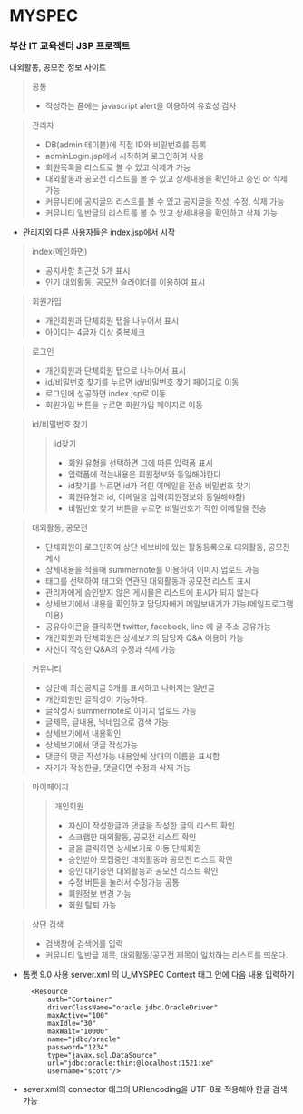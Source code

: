 # MYSPEC
### 부산 IT 교육센터 JSP 프로젝트

대외활동, 공모전 정보 사이트

> 공통
>	* 작성하는 폼에는 javascript alert을 이용하여 유효성 검사

> 관리자 
>	* DB(admin 테이블)에 직접 ID와 비밀번호를 등록
>	* adminLogin.jsp에서 시작하여 로그인하여 사용
>	* 회원목록을 리스트로 볼 수 있고 삭제가 가능
>	* 대외활동과 공모전 리스트를 볼 수 있고 상세내용을 확인하고 승인 or 삭제 가능
>	* 커뮤니티에 공지글의 리스트를 볼 수 있고 공지글을 작성, 수정, 삭제 가능
>	* 커뮤니티 일반글의 리스트를 볼 수 있고 상세내용을 확인하고 삭제 가능 

* 관리자외 다른 사용자들은 index.jsp에서 시작

> index(메인화면)
>	* 공지사항 최근것 5개 표시
>	* 인기 대외활동, 공모전 슬라이더를 이용하여 표시

> 회원가입
>	* 개인회원과 단체회원 탭을 나누어서 표시
>	* 아이디는 4글자 이상 중복체크

> 로그인
>	* 개인회원과 단체회원 탭으로 나누어서 표시
>	* id/비밀번호 찾기를 누르면 id/비밀번호 찾기 페이지로 이동
>	* 로그인에 성공하면 index.jsp로 이동
>	* 회원가입 버튼을 누르면 회원가입 페이지로 이동

> id/비밀번호 찾기
>	> id찾기
>	>	* 회원 유형을 선택하면 그에 따른 입력폼 표시
>	>	* 입력폼에 적는내용은 회원정보와 동일해야한다
>	>	* id찾기를 누르면 id가 적힌 이메일을 전송
>	> 비밀번호 찾기
>	>	* 회원유형과 id, 이메일을 입력(회원정보와 동일해야함)
>	>	* 비밀번호 찾기 버튼을 누르면 비밀번호가 적힌 이메일을 전송

> 대외활동, 공모전
>	* 단체회원이 로그인하여 상단 네브바에 있는 활동등록으로 대외활동, 공모전 게시
>	* 상세내용을 적을때 summernote를 이용하여 이미지 업로드 가능
>	* 태그를 선택하여 태그와 연관된 대외활동과 공모전 리스트 표시
>	* 관리자에게 승인받지 않은 게시물은 리스트에 표시가 되지 않는다
>	* 상세보기에서 내용을 확인하고 담당자에게 메일보내기가 가능(메일프로그램 이용)
>	* 공유아이콘을 클릭하면 twitter, facebook, line 에 글 주소 공유가능
>	* 개인회원과 단체회원은 상세보기의 담당자 Q&A 이용이 가능
>	* 자신이 작성한 Q&A의 수정과 삭제 가능

> 커뮤니티
>	* 상단에 최신공지글 5개를 표시하고 나머지는 일반글
>	* 개인회원만 글작성이 가능하다.
>	* 글작성시 summernote로 이미지 업로드 가능
>	* 글제목, 글내용, 닉네임으로 검색 가능
>	* 상세보기에서 내용확인
>	* 상세보기에서 댓글 작성가능
>	* 댓글의 댓글 작성가능 내용앞에 상대의 이름을 표시함
>	* 자기가 작성한글, 댓글이면 수정과 삭제 가능

> 마이페이지
>	> 개인회원
>	>	* 자신이 작성한글과 댓글을 작성한 글의 리스트 확인
>	>	* 스크랩한 대외활동, 공모전 리스트 확인
>	>	* 글을 클릭하면 상세보기로 이동
>	> 단체회원
>	>	* 승인받아 모집중인 대외활동과 공모전 리스트 확인
>	>	* 승인 대기중인 대외활동과 공모전 리스트 확인
>	>	* 수정 버튼을 눌러서 수정가능
>	> 공통
>	>	* 회원정보 변경 가능
>	>	* 회원 탈퇴 가능

> 상단 검색
>	* 검색창에 검색어를 입력
>	* 커뮤니티 일반글 제목, 대외활동/공모전 제목이 일치하는 리스트를 띄운다.

* 톰캣 9.0 사용 server.xml 의 U_MYSPEC Context 태그 안에 다음 내용 입력하기

		<Resource 
			auth="Container" 
			driverClassName="oracle.jdbc.OracleDriver" 
			maxActive="100" 
			maxIdle="30" 
			maxWait="10000" 
			name="jdbc/oracle" 
			password="1234" 
			type="javax.sql.DataSource" 
			url="jdbc:oracle:thin:@localhost:1521:xe" 
			username="scott"/>
			
* sever.xml의 connector 태그의 URIencoding을 UTF-8로 적용해야 한글 검색 가능